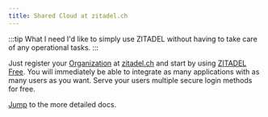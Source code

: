 ```yaml
---
title: Shared Cloud at zitadel.ch
---
```


:::tip What I need
I'd like to simply use ZITADEL without having to take care of any operational tasks.
:::

Just register your [Organization](../usage/organizations) at [zitadel.ch](https://console.zitadel.ch) and start by using [ZITADEL Free](https://zitadel.ch/pricing). You will immediately be able to integrate as many applications with as many users as you want. Serve your users multiple secure login methods for free.

[Jump](../usage/get-started) to the more detailed docs.
